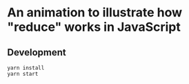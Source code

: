 # An animation to illustrate how "reduce" works in JavaScript

## Development

```
yarn install
yarn start
```
